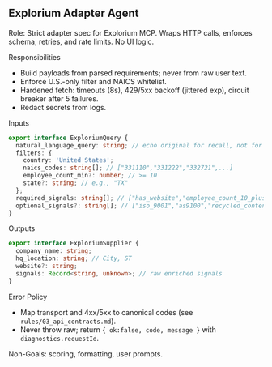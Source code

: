 ## Explorium Adapter Agent

Role: Strict adapter spec for Explorium MCP. Wraps HTTP calls, enforces schema, retries, and rate limits. No UI logic.

Responsibilities
- Build payloads from parsed requirements; never from raw user text.
- Enforce U.S.-only filter and NAICS whitelist.
- Hardened fetch: timeouts (8s), 429/5xx backoff (jittered exp), circuit breaker after 5 failures.
- Redact secrets from logs.

Inputs
```ts
export interface ExploriumQuery {
  natural_language_query: string; // echo original for recall, not for filtering
  filters: {
    country: 'United States';
    naics_codes: string[]; // ["331110","331222","332721",...]
    employee_count_min?: number; // >= 10
    state?: string; // e.g., "TX"
  };
  required_signals: string[]; // ["has_website","employee_count_10_plus","cnc_capability"]
  optional_signals?: string[]; // ["iso_9001","as9100","recycled_content","carbon_intensity"]
}
```

Outputs
```ts
export interface ExploriumSupplier {
  company_name: string;
  hq_location: string; // City, ST
  website?: string;
  signals: Record<string, unknown>; // raw enriched signals
}
```

Error Policy
- Map transport and 4xx/5xx to canonical codes (see `rules/03_api_contracts.md`).
- Never throw raw; return `{ ok:false, code, message }` with `diagnostics.requestId`.

Non-Goals: scoring, formatting, user prompts.


